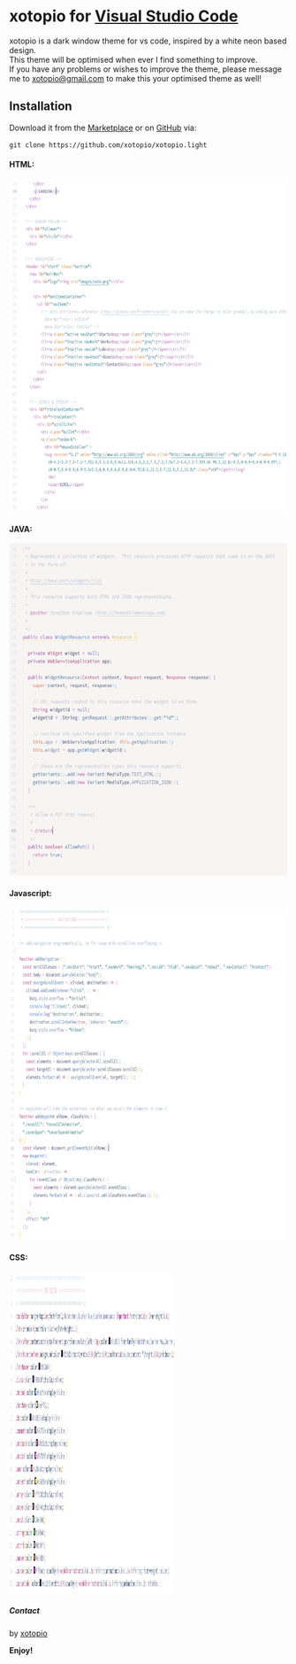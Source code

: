 # xotopio for [Visual Studio Code](http://code.visualstudio.com)

xotopio is a dark window theme for vs code, inspired by a white neon based design.</br>
This theme will be optimised when ever I find something to improve. </br>
If you have any problems or wishes to improve the theme, please message me to xotopio@gmail.com to make this your optimised theme as well!

## Installation
Download it from the [Marketplace](https://marketplace.visualstudio.com/items?itemName=xotopio.xotopio-light) or on [GitHub](https://github.com/xotopio/xotopio.light) via:

```
git clone https://github.com/xotopio/xotopio.light
```

#### HTML:
<img src="https://raw.githubusercontent.com/xotopio/xotopio.light/master/imgs/examples/html.png" width="700" height="600">

#### JAVA:
<img src="https://raw.githubusercontent.com/xotopio/xotopio.light/master/imgs/examples/java.png" width="700" height="600">

#### Javascript:
<img src="https://raw.githubusercontent.com/xotopio/xotopio.light/master/imgs/examples/js.png" width="700" height="600">

#### CSS:
<img src="https://raw.githubusercontent.com/xotopio/xotopio.light/master/imgs/examples/css.png" width="300" height="580">

##### Contact
by [xotopio](https://github.com/xotopio)

<!-- [license]() -->

**Enjoy!**
   
